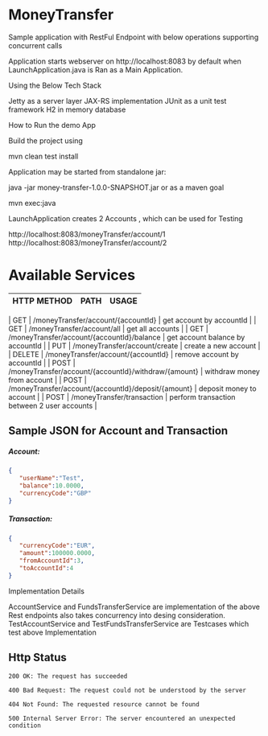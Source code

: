 # MoneyTransfer
Sample application with RestFul Endpoint with below operations supporting concurrent calls

Application starts webserver on http://localhost:8083 by default when LaunchApplication.java is Ran as a Main Application.

Using the Below Tech Stack

Jetty  as a server layer
JAX-RS implementation
JUnit  as a unit test framework
H2  in memory database

How to Run the demo App

Build the project using 

mvn clean test install

Application may be started from standalone jar:

java -jar money-transfer-1.0.0-SNAPSHOT.jar
or as a maven goal

mvn exec:java

LaunchApplication creates 2 Accounts , which can be used for Testing

http://localhost:8083/moneyTransfer/account/1
http://localhost:8083/moneyTransfer/account/2

# Available Services


| HTTP METHOD        | PATH           |  USAGE |
| ------------- |:-------------|:-----|

| GET     | /moneyTransfer/account/{accountId} | get account by accountId |
| GET     | /moneyTransfer/account/all  |   get all accounts |
| GET     | /moneyTransfer/account/{accountId}/balance  |   get account balance by accountId |
| PUT     | /moneyTransfer/account/create     |  create a new account |
| DELETE  | /moneyTransfer/account/{accountId}     | remove account by accountId |
| POST    | /moneyTransfer/account/{accountId}/withdraw/{amount}    |  withdraw money from account |
| POST    | /moneyTransfer/account/{accountId}/deposit/{amount}     |  deposit money to account |
| POST    | /moneyTransfer/transaction    |  perform transaction between 2 user accounts |


## Sample JSON for Account and Transaction

##### Account:
```json
{  
   "userName":"Test",
   "balance":10.0000,
   "currencyCode":"GBP"
}
```

#####  Transaction:
```json
{  
   "currencyCode":"EUR",
   "amount":100000.0000,
   "fromAccountId":3,
   "toAccountId":4
}
```

Implementation Details

AccountService and FundsTransferService are implementation of the above Rest endpoints also takes concurrency into desing consideration.
TestAccountService and TestFundsTransferService are Testcases which test above Implementation


## Http Status 

```
200 OK: The request has succeeded
```

```
400 Bad Request: The request could not be understood by the server 
```

```
404 Not Found: The requested resource cannot be found
```

```
500 Internal Server Error: The server encountered an unexpected condition





